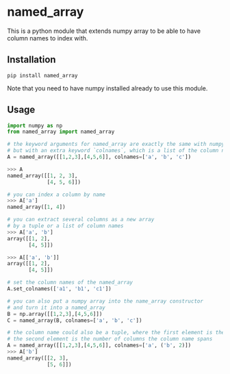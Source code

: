 # named_array

This is a python module that extends numpy array to be able to have column names to index with.

## Installation

```
pip install named_array
```

Note that you need to have numpy installed already to use this module.

## Usage

```python
import numpy as np
from named_array import named_array

# the keyword arguments for named_array are exactly the same with numpy array,
# but with an extra keyword `colnames`, which is a list of the column names for each column
A = named_array([[1,2,3],[4,5,6]], colnames=['a', 'b', 'c'])

>>> A
named_array([[1, 2, 3],
             [4, 5, 6]])

# you can index a column by name
>>> A['a']
named_array([1, 4])

# you can extract several columns as a new array
# by a tuple or a list of column names
>>> A['a', 'b']
array([[1, 2],
       [4, 5]])

>>> A[['a', 'b']]
array([[1, 2],
       [4, 5]])

# set the column names of the named_array
A.set_colnames(['a1', 'b1', 'c1'])

# you can also put a numpy array into the name_array constructor
# and turn it into a named_array
B = np.array([[1,2,3],[4,5,6]])
C = named_array(B, colnames=['a', 'b', 'c'])

# the column name could also be a tuple, where the first element is the column name,
# the second element is the number of columns the column name spans
A = named_array([[1,2,3],[4,5,6]], colnames=['a', ('b', 2)])
>>> A['b']
named_array([[2, 3],
             [5, 6]])
```

